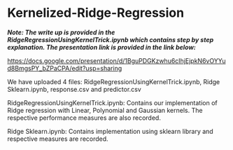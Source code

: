 # Kernelized-Ridge-Regression

***Note: The write up is provided in the RidgeRegressionUsingKernelTrick.ipynb which contains step by step explanation. The presentation link is provided in the link below:***

https://docs.google.com/presentation/d/1BguPDGKzwhu6cIhjEjpkN6vOYYud8BmgsPY_bZPaCPA/edit?usp=sharing

We have uploaded 4 files: RidgeRegressionUsingKernelTrick.ipynb, Ridge Sklearn.ipynb, response.csv and predictor.csv

RidgeRegressionUsingKernelTrick.ipynb: Contains our implementation of Ridge regression with Linear, Polynomial and Gaussian kernels. The respective performance measures are also recorded.

Ridge Sklearn.ipynb: Contains implementation using sklearn library and respective measures are recorded.




